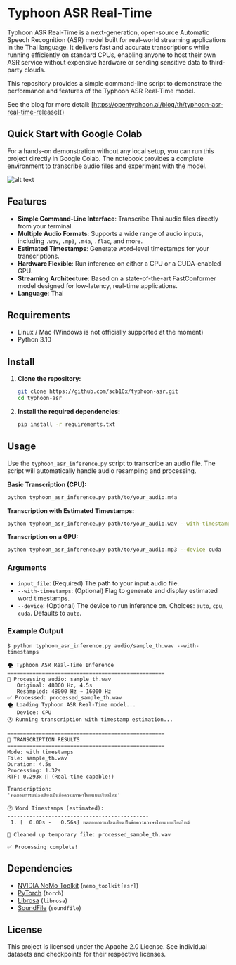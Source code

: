 # Typhoon ASR Real-Time

Typhoon ASR Real-Time is a next-generation, open-source Automatic Speech Recognition (ASR) model built for real-world streaming applications in the Thai language. It delivers fast and accurate transcriptions while running efficiently on standard CPUs, enabling anyone to host their own ASR service without expensive hardware or sending sensitive data to third-party clouds.

This repository provides a simple command-line script to demonstrate the performance and features of the Typhoon ASR Real-Time model.

See the blog for more detail: [https://opentyphoon.ai/blog/th/typhoon-asr-real-time-release]()

## Quick Start with Google Colab
For a hands-on demonstration without any local setup, you can run this project directly in Google Colab. The notebook provides a complete environment to transcribe audio files and experiment with the model.

![alt text](https://colab.research.google.com/assets/colab-badge.svg)

## Features

*   **Simple Command-Line Interface**: Transcribe Thai audio files directly from your terminal.
*   **Multiple Audio Formats**: Supports a wide range of audio inputs, including `.wav`, `.mp3`, `.m4a`, `.flac`, and more.
*   **Estimated Timestamps**: Generate word-level timestamps for your transcriptions.
*   **Hardware Flexible**: Run inference on either a CPU or a CUDA-enabled GPU.
*   **Streaming Architecture**: Based on a state-of-the-art FastConformer model designed for low-latency, real-time applications.
*   **Language**: Thai

## Requirements

*   Linux / Mac (Windows is not officially supported at the moment)
*   Python 3.10

## Install

1.  **Clone the repository:**
    ```bash
    git clone https://github.com/scb10x/typhoon-asr.git
    cd typhoon-asr
    ```

2.  **Install the required dependencies:**
    ```bash
    pip install -r requirements.txt
    ```

## Usage

Use the `typhoon_asr_inference.py` script to transcribe an audio file. The script will automatically handle audio resampling and processing.

**Basic Transcription (CPU):**
```bash
python typhoon_asr_inference.py path/to/your_audio.m4a
```

**Transcription with Estimated Timestamps:**
```bash
python typhoon_asr_inference.py path/to/your_audio.wav --with-timestamps
```

**Transcription on a GPU:**
```bash
python typhoon_asr_inference.py path/to/your_audio.mp3 --device cuda
```

### Arguments

*   `input_file`: (Required) The path to your input audio file.
*   `--with-timestamps`: (Optional) Flag to generate and display estimated word timestamps.
*   `--device`: (Optional) The device to run inference on. Choices: `auto`, `cpu`, `cuda`. Defaults to `auto`.

### Example Output

```
$ python typhoon_asr_inference.py audio/sample_th.wav --with-timestamps

🌪️ Typhoon ASR Real-Time Inference
==================================================
🎵 Processing audio: sample_th.wav
   Original: 48000 Hz, 4.5s
   Resampled: 48000 Hz → 16000 Hz
✅ Processed: processed_sample_th.wav
🌪️ Loading Typhoon ASR Real-Time model...
   Device: CPU
🕐 Running transcription with timestamp estimation...

==================================================
📝 TRANSCRIPTION RESULTS
==================================================
Mode: with timestamps
File: sample_th.wav
Duration: 4.5s
Processing: 1.32s
RTF: 0.293x 🚀 (Real-time capable!)

Transcription:
'ทดสอบการแปลงเสียงเป็นข้อความภาษาไทยแบบเรียลไทม์'

🕐 Word Timestamps (estimated):
---------------------------------------------
 1. [  0.00s -   0.56s] ทดสอบการแปลงเสียงเป็นข้อความภาษาไทยแบบเรียลไทม์

🧹 Cleaned up temporary file: processed_sample_th.wav

✅ Processing complete!
```

## Dependencies

*   [NVIDIA NeMo Toolkit](https://github.com/NVIDIA/NeMo) (`nemo_toolkit[asr]`)
*   [PyTorch](https://pytorch.org/) (`torch`)
*   [Librosa](https://librosa.org/) (`librosa`)
*   [SoundFile](https://pysoundfile.readthedocs.io/) (`soundfile`)

## License

This project is licensed under the Apache 2.0 License. See individual datasets and checkpoints for their respective licenses.
